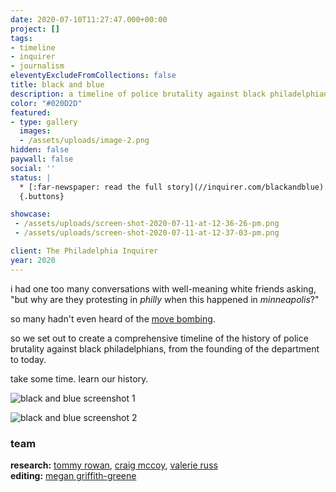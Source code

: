 ```yaml
---
date: 2020-07-10T11:27:47.000+00:00
project: []
tags:
- timeline
- inquirer
- journalism
eleventyExcludeFromCollections: false
title: black and blue
description: a timeline of police brutality against black philadelphians
color: "#020D2D"
featured:
- type: gallery
  images:
  - /assets/uploads/image-2.png
hidden: false
paywall: false
social: ''
status: |
  * [:far-newspaper: read the full story](//inquirer.com/blackandblue)
  {.buttons}

showcase:
 - /assets/uploads/screen-shot-2020-07-11-at-12-36-26-pm.png
 - /assets/uploads/screen-shot-2020-07-11-at-12-37-03-pm.png

client: The Philadelphia Inquirer
year: 2020
---
```




i had one too many conversations with well-meaning white friends asking, "but why are they protesting in _philly_ when this happened in _minneapolis_?"

so many hadn't even heard of the [move bombing](https://en.wikipedia.org/wiki/1985_MOVE_bombing).

so we set out to create a comprehensive timeline of the history of police brutality against black philadelphians, from the founding of the department to today.

take some time. learn our history.

![black and blue screenshot 1](/assets/uploads/screen-shot-2020-07-11-at-12-36-26-pm.png)

![black and blue screenshot 2](/assets/uploads/screen-shot-2020-07-11-at-12-37-03-pm.png)

### team

**research:** [tommy rowan](//twitter.com/tommyrowan), [craig mccoy](//twitter.com/craigrmccoy), [valerie russ](//twitter.com/valerierussdn)  
**editing:** [megan griffith-greene](//twitter.com/griffithgreene)
